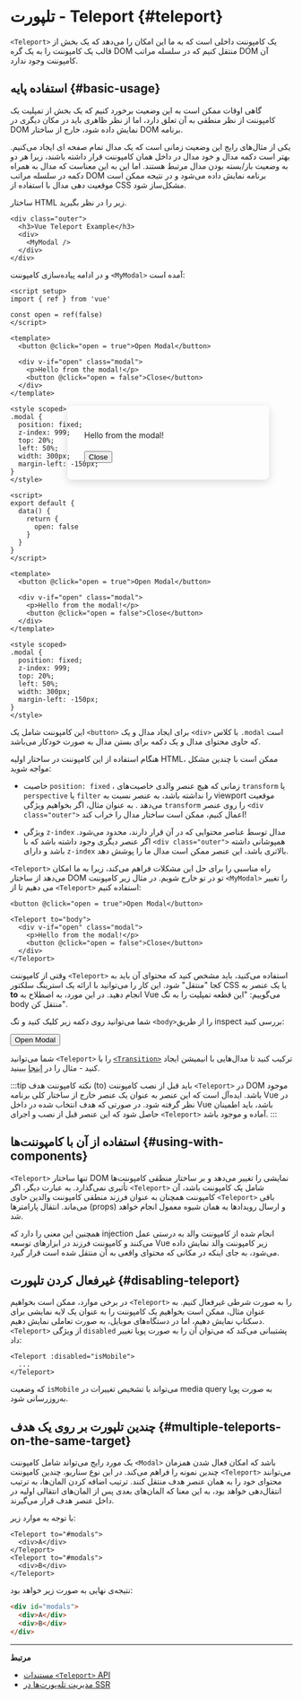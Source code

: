 # تلپورت - Teleport {#teleport}

 <VueSchoolLink href="https://vueschool.io/lessons/vue-3-teleport" title="Free Vue.js Teleport Lesson"/>

`<Teleport>` یک کامپوننت داخلی است که به ما این امکان را می‌دهد که یک بخش از قالب یک کامپوننت را به یک گره DOM منتقل کنیم که در سلسله مراتب DOM آن کامپوننت وجود ندارد.

## استفاده پایه {#basic-usage}

گاهی اوقات ممکن است به این وضعیت برخورد کنیم که یک بخش از تمپلیت یک کامپوننت از نظر منطقی به آن تعلق دارد، اما از نظر ظاهری باید در مکان دیگری در DOM نمایش داده شود، خارج از ساختار DOM برنامه.

یکی از مثال‌های رایج این وضعیت زمانی است که یک مدال تمام صفحه ای ایجاد می‌کنیم. بهتر است دکمه مدال و خود مدال در داخل همان کامپوننت قرار داشته باشند، زیرا هر دو به وضعیت باز/بسته بودن مدال مرتبط هستند. اما این به این معناست که مدال به همراه دکمه در سلسله مراتب DOM برنامه نمایش داده می‌شود و در نتیجه ممکن است موقعیت دهی مدال با استفاده از CSS مشکل‌ساز شود.

ساختار HTML زیر را در نظر بگیرید.

```vue-html
<div class="outer">
  <h3>Vue Teleport Example</h3>
  <div>
    <MyModal />
  </div>
</div>
```

و در ادامه پیاده‌سازی کامپوننت `<MyModal>` آمده است:

<div class="composition-api">

```vue
<script setup>
import { ref } from 'vue'

const open = ref(false)
</script>

<template>
  <button @click="open = true">Open Modal</button>

  <div v-if="open" class="modal">
    <p>Hello from the modal!</p>
    <button @click="open = false">Close</button>
  </div>
</template>

<style scoped>
.modal {
  position: fixed;
  z-index: 999;
  top: 20%;
  left: 50%;
  width: 300px;
  margin-left: -150px;
}
</style>
```

</div>
<div class="options-api">

```vue
<script>
export default {
  data() {
    return {
      open: false
    }
  }
}
</script>

<template>
  <button @click="open = true">Open Modal</button>

  <div v-if="open" class="modal">
    <p>Hello from the modal!</p>
    <button @click="open = false">Close</button>
  </div>
</template>

<style scoped>
.modal {
  position: fixed;
  z-index: 999;
  top: 20%;
  left: 50%;
  width: 300px;
  margin-left: -150px;
}
</style>
```

</div>

این کامپوننت شامل یک `<button>` برای ایجاد مدال و یک `<div>` با کلاس `‎.modal` است که حاوی محتوای مدال و یک دکمه برای بستن مدال به صورت خودکار می‌باشد.

هنگام استفاده از این کامپوننت در ساختار اولیه HTML، ممکن است با چندین مشکل مواجه شوید:

- خاصیت `position: fixed` ، زمانی که هیچ عنصر والدی خاصیت‌های `transform` یا `perspective` یا `filter` را نداشته باشد، به عنصر نسبت به viewport موقعیت می‌دهد . به عنوان مثال، اگر بخواهیم ویژگی‌ `transform` را روی عنصر `‎<div class="outer">‎` اعمال کنیم، ممکن است ساختار مدال را خراب کند!

- ویژگی `z-index` مدال توسط عناصر محتوایی که در آن قرار دارند، محدود می‌شود. اگر عنصر دیگری وجود داشته باشد که با `‎<div class="outer">‎` همپوشانی داشته باشد و دارای `z-index` بالاتری باشد، این عنصر ممکن است مدال ما را پوشش دهد.

`<Teleport>` راه مناسبی را برای حل این مشکلات فراهم می‌کند، زیرا به ما امکان می‌دهد از ساختار DOM تو در تو خارج شویم. در مثال زیر کامپوننت `<MyModal>` را تغییر می دهیم تا از `<Teleport>` استفاده کنیم:

```vue-html{3,8}
<button @click="open = true">Open Modal</button>

<Teleport to="body">
  <div v-if="open" class="modal">
    <p>Hello from the modal!</p>
    <button @click="open = false">Close</button>
  </div>
</Teleport>
```

وقتی از کامپوننت `<Teleport>` استفاده می‌کنید، باید مشخص کنید که محتوای آن باید به کجا "منتقل" شود. این کار را می‌توانید با ارائه یک استرینگ سلکتور CSS یا یک عنصر به **to** انجام دهید. در این مورد، به اصطلاح به Vue می‌گوییم: "این قطعه تمپلیت را به تگ body منتقل کن".

شما می‌توانید روی دکمه زیر کلیک کنید و تگ `<body>`را از طریق inspect بررسی کنید:

<script setup>
import { ref } from 'vue'
const open = ref(false)
</script>

<div class="demo">
  <button @click="open = true">Open Modal</button>
  <ClientOnly>
    <Teleport to="body">
      <div v-if="open" class="demo modal-demo">
        <p style="margin-bottom:20px">Hello from the modal!</p>
        <button @click="open = false">Close</button>
      </div>
    </Teleport>
  </ClientOnly>
</div>

<style>
.modal-demo {
  position: fixed;
  z-index: 999;
  top: 20%;
  left: 50%;
  width: 300px;
  margin-left: -150px;
  background-color: var(--vt-c-bg);
  padding: 30px;
  border-radius: 8px;
  box-shadow: 0 4px 16px rgba(0, 0, 0, 0.15);
}
</style>

شما می‌توانید `<Teleport>` را با [`<Transition>`](./transition) ترکیب کنید تا مدال‌هایی با انیمیشن ایجاد کنید - مثال را در [اینجا](/examples/#modal) ببینید. 

:::tip نکته
کامپوننت هدف (to) باید قبل از نصب کامپوننت `<Teleport>` در DOM موجود باشد. ایده‌آل است که این عنصر به عنوان یک عنصر خارج از ساختار کلی برنامه Vue در نظر گرفته شود. در صورتی که هدف انتخاب شده در داخل Vue باشد، باید اطمینان حاصل شود که این عنصر قبل از نصب و اجرای `<Teleport>` آماده و موجود باشد.
:::

## استفاده از آن با کامپوننت‌ها {#using-with-components}

`<Teleport>` تنها ساختار DOM نمایشی را تغییر می‌دهد و بر ساختار منطقی کامپوننت‌ها تأثیری نمی‌گذارد. به عبارت دیگر، اگر `<Teleport>` شامل یک کامپوننت باشد، آن کامپوننت همچنان به عنوان فرزند منطقی کامپوننت والدین حاوی `<Teleport>` باقی می‌ماند. انتقال پارامترها (props) و ارسال رویدادها به همان شیوه معمول انجام خواهد شد.

همچنین این معنی را دارد که injection انجام شده از کامپوننت والد به درستی عمل می‌کنند و کامپوننت فرزند در ابزارهای توسعه Vue زیر کامپوننت والد نمایش داده می‌شود، به جای اینکه در مکانی که محتوای واقعی به آن منتقل شده است قرار گیرد.

## غیرفعال کردن تلپورت {#disabling-teleport}

در برخی موارد، ممکن است بخواهیم `<Teleport>` را به صورت شرطی غیرفعال کنیم. به عنوان مثال، ممکن است بخواهیم یک کامپوننت را به عنوان یک لایه نمایشی برای دسکتاپ نمایش دهیم، اما در دستگاه‌های موبایل، به صورت تعاملی نمایش دهیم. `<Teleport>` از ویژگی `disabled` پشتیبانی می‌کند که می‌توان آن را به صورت پویا تغییر داد:

```vue-html
<Teleport :disabled="isMobile">
  ...
</Teleport>
```

که وضعیت `isMobile` می‌تواند با تشخیص تغییرات در media query به صورت پویا به‌روزرسانی شود.

## چندین تلپورت بر روی یک هدف {#multiple-teleports-on-the-same-target}

یک مورد رایج می‌تواند شامل کامپوننت `<Modal>` باشد که امکان فعال شدن همزمان چندین نمونه را فراهم می‌کند. در این نوع سناریو، چندین کامپوننت `<Teleport>` می‌توانند محتوای خود را به همان عنصر هدف منتقل کنند. ترتیب اضافه کردن المان‌ها، به ترتیب انتقال‌دهی خواهد بود، به این معنا که المان‌های بعدی پس از المان‌های انتقالی اولیه در داخل عنصر هدف قرار می‌گیرند.

با توجه به موارد زیر:

```vue-html
<Teleport to="#modals">
  <div>A</div>
</Teleport>
<Teleport to="#modals">
  <div>B</div>
</Teleport>
```

نتیجه‌ی نهایی به صورت زیر خواهد بود:

```html
<div id="modals">
  <div>A</div>
  <div>B</div>
</div>
```

---

**مرتبط**

- [مستندات ‎`<Teleport>`‎ API](/api/built-in-components#teleport)
- [مدیریت تله‌پورت‌ها در SSR](/guide/scaling-up/ssr#teleports)
